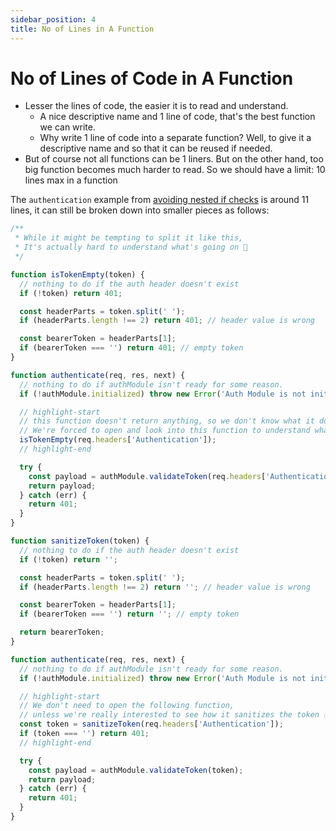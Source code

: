 ```yaml
---
sidebar_position: 4
title: No of Lines in A Function
---
```


# No of Lines of Code in A Function

- Lesser the lines of code, the easier it is to read and understand.
  - A nice descriptive name and 1 line of code, that's the best function we can write.
  - Why write 1 line of code into a separate function? Well, to give it a descriptive name and so that it can be reused if needed.
- But of course not all functions can be 1 liners. But on the other hand, too big function becomes much harder to read. So we should have a limit: 10 lines max in a function

The `authentication` example from [avoiding nested if checks](./3.avoid-nested-if-checks.md) is around 11 lines, it can still be broken down into smaller pieces as follows:

```jsx showLineNumbers title="DO NOT split like this 💩💩💩"
/**
 * While it might be tempting to split it like this,
 * It's actually hard to understand what's going on 💩
 */

function isTokenEmpty(token) {
  // nothing to do if the auth header doesn't exist
  if (!token) return 401;

  const headerParts = token.split(' ');
  if (headerParts.length !== 2) return 401; // header value is wrong

  const bearerToken = headerParts[1];
  if (bearerToken === '') return 401; // empty token
}

function authenticate(req, res, next) {
  // nothing to do if authModule isn't ready for some reason.
  if (!authModule.initialized) throw new Error('Auth Module is not initialized');

  // highlight-start
  // this function doesn't return anything, so we don't know what it does,
  // We're forced to open and look into this function to understand what it does! 💩
  isTokenEmpty(req.headers['Authentication']);
  // highlight-end

  try {
    const payload = authModule.validateToken(req.headers['Authentication'].split(' ')[1]);
    return payload;
  } catch (err) {
    return 401;
  }
}
```

```jsx showLineNumbers title="Instead do like this ✅"
function sanitizeToken(token) {
  // nothing to do if the auth header doesn't exist
  if (!token) return '';

  const headerParts = token.split(' ');
  if (headerParts.length !== 2) return ''; // header value is wrong

  const bearerToken = headerParts[1];
  if (bearerToken === '') return ''; // empty token

  return bearerToken;
}

function authenticate(req, res, next) {
  // nothing to do if authModule isn't ready for some reason.
  if (!authModule.initialized) throw new Error('Auth Module is not initialized');

  // highlight-start
  // We don't need to open the following function,
  // unless we're really interested to see how it sanitizes the token ✅
  const token = sanitizeToken(req.headers['Authentication']);
  if (token === '') return 401;
  // highlight-end

  try {
    const payload = authModule.validateToken(token);
    return payload;
  } catch (err) {
    return 401;
  }
}
```
